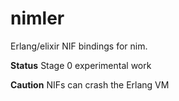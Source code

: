 
# nimler

Erlang/elixir NIF bindings for nim.

**Status** Stage 0 experimental work

**Caution** NIFs can crash the Erlang VM
